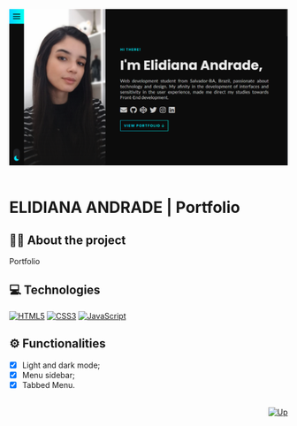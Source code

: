 <div align="center">
  <a href="https://elidianaandrade.github.io/archstil/">
    <img alt="Screen Portfolio EA" src="https://raw.githubusercontent.com/elidianaandrade/elidianaandrade.github.io/feature-v1/assets/img/projects-covers/cover-screen-portfolio-ea.png">
  </a>
</div>
<br>

# ELIDIANA ANDRADE | Portfolio

## 👩‍💻 About the project
Portfolio

## 💻 Technologies
[![HTML5](https://img.shields.io/badge/HTML5-000?style=for-the-badge&logo=html5&logoColor=E34F26)](https://developer.mozilla.org/pt-BR/docs/Web/HTML)
[![CSS3](https://img.shields.io/badge/CSS3-000?style=for-the-badge&logo=css3&logoColor=00BFFF)](https://developer.mozilla.org/pt-BR/docs/Web/CSS)
[![JavaScript](https://img.shields.io/badge/JavaScript-000?style=for-the-badge&logo=javascript&logoColor=F7DF1E)](https://developer.mozilla.org/pt-BR/docs/Web/JavaScript)

## ⚙ Functionalities
- [x] Light and dark mode;
- [x] Menu sidebar;
- [x] Tabbed Menu.

<br>

<div align="right">
  <a href="#top">
    <img alt="Up" height="25" src="https://raw.githubusercontent.com/FortAwesome/Font-Awesome/6.x/svgs/solid/angle-up.svg">
  </a>
</div>